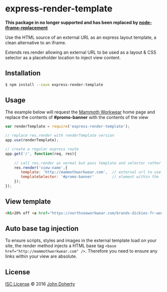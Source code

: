 # express-render-template

**This package in no longer supported and has been replaced by [node-iframe-replacement](https://www.npmjs.com/package/node-iframe-replacement)**

Use the HTML source of an external URL as an express layout template, a clean alternative to an iframe.

Extends res.render allowing an external URL to be used as a layout & CSS selector as a placeholder location to inject view content.

## Installation

```bash
$ npm install --save express-render-template
```

## Usage

The example below will request the [Mammoth Workwear](http://mammothworkwear.com) home page and replace the contents of **#promo-banner** with the contents of the view

```js
var renderTemplate = require('express-render-template');

// replace res.render with renderTemplate version
app.use(renderTemplate);

// create a regular express route
app.get('/', function(req, res){
    
    // call res.render as normal but pass template and selector rather than layout
    res.render('view-name',{
       template: 'http://mammothworkwear.com',  // external url to use as layout page
       templateSelector: '#promo-banner'        // element within the layout to inject view content
    });
});
```

## View template

```html
<h1>20% off <a href="https://northseaworkwear.com/brands-dickies-fr-workwear/">Dickies Workwear</a></h1>
```

## Auto base tag injection

To ensure scripts, styles and images in the external template load on your site, the render method injects a HTML base tag ```<base href="http://mammothworkwear.com" />```. Therefore you need to ensure any links within your view are absolute.

## License

[ISC License](LICENSE) &copy; 2016 [John Doherty](https://twitter.com/CambridgeMVP)